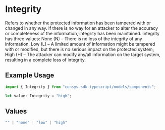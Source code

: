# Integrity

Refers to whether the protected information has been tampered with or changed in any way. If there is no way for an attacker to alter the accuracy or completeness of the information, integrity has been maintained. Integrity has three values: None (N) – There is no loss of the integrity of any information, Low (L) – A limited amount of information might be tampered with or modified, but there is no serious impact on the protected system, High (H) – The attacker can modify any/all information on the target system, resulting in a complete loss of integrity.

## Example Usage

```typescript
import { Integrity } from "censys-sdk-typescript/models/components";

let value: Integrity = "high";
```

## Values

```typescript
"" | "none" | "low" | "high"
```